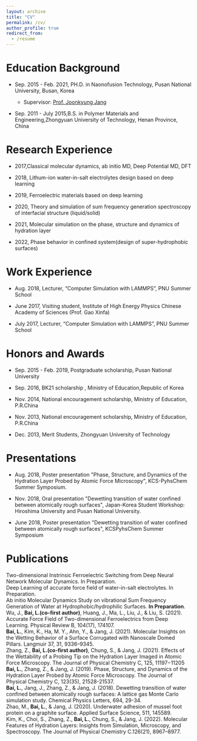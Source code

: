 ```yaml
---
layout: archive
title: "CV"
permalink: /cv/
author_profile: true
redirect_from:
  - /resume
---
```




Education Background
======

* Sep. 2015 - Feb. 2021, PH.D. in Naonofusion Technology, Pusan National University, Busan, Korea
  * Supervisor: [Prof. Joonkyung Jang](https://nanochem.pusan.ac.kr/nanochem/24418/subview.do)


* Sep. 2011 - July 2015,B.S. in Polymer Materials and Engineering,Zhongyuan University of Technology, Henan Province, China



Research Experience
======

* 2017,Classical molecular dynamics, ab initio MD, Deep Potential MD, DFT  

* 2018, Lithum-ion water-in-salt electrolytes design based on deep learning  

* 2019, Ferroelectric materials based on deep learning  

* 2020, Theory and simulation of sum frequency generation spectroscopy of interfacial structure (liquid/solid)  

* 2021, Molecular simulation on the phase, structure and dynamics of hydration layer  

* 2022, Phase behavior in confined system(design of super-hydrophobic surfaces)  



Work Experience
=====

* Aug. 2018, Lecturer, “Computer Simulation with LAMMPS”, PNU Summer School  

* June 2017, Visiting student, Institute of High Energy Physics Chinese Academy of Sciences (Prof. Gao Xinfa) 

* July 2017, Lecturer, “Computer Simulation with LAMMPS”, PNU Summer School  



Honors and Awards
=====

* Sep. 2015 - Feb. 2019, Postgraduate scholarship, Pusan National University   

* Sep. 2016, BK21 scholarship , Ministry of Education,Republic of Korea  

* Nov. 2014, National encouragement scholarship, Ministry of Education, P.R.China  

* Nov. 2013, National encouragement scholarship, Ministry of Education, P.R.China  

* Dec. 2013, Merit Students, Zhongyuan University of Technology  



Presentations
=====

* Aug. 2018, Poster presentation "Phase, Structure, and Dynamics of the Hydration Layer Probed by Atomic Force
Microscopy", KCS-PyhsChem Summer Symposium.   

* Nov. 2018, Oral presentation "Dewetting transition of water confined between atomically rough surfaces", Japan-Korea
Student Workshop: Hiroshima University and Pusan National University.  

* June 2018, Poster presentation "Dewetting transition of water confined between atomically rough surfaces", KCSPyhsChem
Summer Symposium  



Publications
=====

Two-dimensional Instrinsic Ferroelectric Switching from Deep Neural Network Molecular Dynamics. In Preparation.  
Deep Learning of accurate force field of water-in-salt electrolytes. In Preparation.  
Ab initio Molecular Dynamics Study on vibrational Sum Frequency Generation of Water at Hydrophobic/hydrophilic Surfaces. **In Preparation**.  
Wu, J., **Bai, L.(co-first author)**, Huang, J., Ma, L., Liu, J., & Liu, S. (2021). Accurate Force Field of Two-dimensional Ferroelectrics from Deep Learning. Physical Review B, 104(17), 174107.  
**Bai, L.**, Kim, K., Ha, M. Y., Ahn, Y., & Jang, J. (2021). Molecular Insights on the Wetting Behavior of a Surface Corrugated with Nanoscale Domed Pillars. Langmuir 37, 31, 9336–9345.  
Zhang, Z., **Bai, L.(co-first author)**, Chung, S., & Jang, J. (2021). Effects of the Wettability of a Probing Tip on the Hydration Layer Imaged in Atomic Force Microscopy. The Journal of Physical Chemistry C, 125, 11197−11205  
**Bai, L.**, Zhang, Z., & Jang, J. (2019). Phase, Structure, and Dynamics of the Hydration Layer Probed by Atomic Force Microscopy. The Journal of Physical Chemistry C, 123(35), 21528-21537.  
**Bai, L.**, Jang, J., Zhang, Z., & Jang, J. (2018). Dewetting transition of water confined between atomically rough surfaces: A lattice gas Monte Carlo simulation study. Chemical Physics Letters, 694, 29-34.  
Zhao, M., **Bai, L.**, & Jang, J. (2020). Underwater adhesion of mussel foot protein on a graphite surface. Applied Surface Science, 511, 145589.  
Kim, K., Choi, S., Zhang, Z., **Bai, L.**, Chung, S., & Jang, J. (2022). Molecular Features of Hydration Layers: Insights from Simulation, Microscopy, and Spectroscopy. The Journal of Physical Chemistry C.126(21), 8967–8977.  



